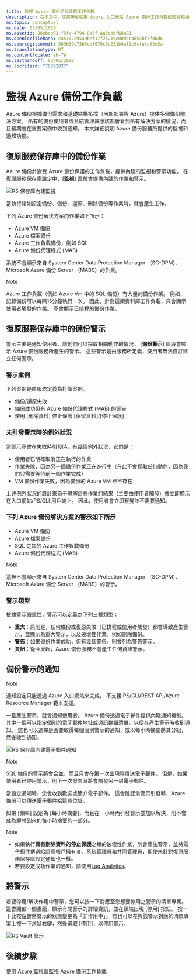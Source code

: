 ```yaml
---
title: 監視 Azure 備份受保護的工作負載
description: 在本文中，您將瞭解使用 Azure 入口網站 Azure 備份工作負載的監視和通知功能。
ms.topic: conceptual
ms.date: 03/05/2019
ms.assetid: 86ebeb03-f5fa-4794-8a5f-aa5cbbf68a81
ms.openlocfilehash: ea5102a95a9bef17f25219e00dec4654bf7f06d6
ms.sourcegitcommit: 509b39e73b5cbf670c8d231b4af1e6cfafa82e5a
ms.translationtype: MT
ms.contentlocale: zh-TW
ms.lasthandoff: 03/05/2020
ms.locfileid: "78392827"
---
```

# <a name="monitoring-azure-backup-workloads"></a>監視 Azure 備份工作負載

Azure 備份根據備份需求和基礎結構拓撲（內部部署與 Azure）提供多個備份解決方案。 所有的備份使用者或系統管理員應該都會看到所有解決方案的情況，而且預期會在重要案例中收到通知。 本文詳細說明 Azure 備份服務所提供的監視和通知功能。

## <a name="backup-jobs-in-recovery-services-vault"></a>復原服務保存庫中的備份作業

Azure 備份針對受 Azure 備份保護的工作負載，提供內建的監視和警示功能。 在復原服務保存庫設定中，[**監視**] 區段會提供內建的作業和警示。

![RS 保存庫內建監視](media/backup-azure-monitoring-laworkspace/rs-vault-inbuiltmonitoring.png)

當執行諸如設定備份、備份、還原、刪除備份等作業時，就會產生工作。

下列 Azure 備份解決方案的作業如下所示：

- Azure VM 備份
- Azure 檔案備份
- Azure 工作負載備份，例如 SQL
- Azure 備份代理程式 (MAB)

系統不會顯示來自 System Center Data Protection Manager （SC-DPM）、Microsoft Azure 備份 Server （MABS）的作業。

> [!NOTE]
> Azure 工作負載（例如 Azure Vm 中的 SQL 備份）有大量的備份作業。 例如，記錄備份可以每隔15分鐘執行一次。 因此，針對這類資料庫工作負載，只會顯示使用者觸發的作業。 不會顯示已排程的備份作業。

## <a name="backup-alerts-in-recovery-services-vault"></a>復原服務保存庫中的備份警示

警示主要是通知使用者，讓他們可以採取相關動作的情況。 [**備份警示**] 區段會顯示 Azure 備份服務所產生的警示。 這些警示是由服務所定義，使用者無法自訂建立任何警示。

### <a name="alert-scenarios"></a>警示案例

下列案例是由服務定義為打斷案例。

- 備份/還原失敗
- 備份成功但有 Azure 備份代理程式 (MAB) 的警告
- 使用 [刪除資料] 停止保護 [保留資料]/[停止保護]

### <a name="exceptions-when-an-alert-is-not-raised"></a>未引發警示時的例外狀況

當警示不會在失敗時引發時，有幾個例外狀況，它們是：

- 使用者已明確取消正在執行的作業
- 作業失敗，因為另一個備份作業正在進行中（在此不會採取任何動作，因為我們只需要等待前一個作業完成）
- VM 備份作業失敗，因為備份的 Azure VM 已不存在

上述例外狀況的設計來自于瞭解這些作業的結果（主要由使用者觸發）會立即顯示在入口網站/PS/CLI 用戶端上。 因此，使用者會立即察覺並不需要通知。

### <a name="alerts-from-the-following-azure-backup-solutions-are-shown-here"></a>下列 Azure 備份解決方案的警示如下所示

- Azure VM 備份
- Azure 檔案備份
- SQL 之類的 Azure 工作負載備份
- Azure 備份代理程式 (MAB)

> [!NOTE]
> 這裡不會顯示來自 System Center Data Protection Manager （SC-DPM）、Microsoft Azure 備份 Server （MABS）的警示。

### <a name="alert-types"></a>警示類型

根據警示嚴重性，警示可以定義為下列三種類型：

- **重大**：原則是，任何備份或復原失敗（已排程或使用者觸發）都會導致產生警示，並顯示為重大警示，以及破壞性作業，例如刪除備份。
- **警告**：如果備份作業成功，但有幾個警告，則會列為警告警示。
- **資訊**：從今天起，Azure 備份服務不會產生任何資訊警示。

## <a name="notification-for-backup-alerts"></a>備份警示的通知

> [!NOTE]
> 通知設定只能透過 Azure 入口網站來完成。 不支援 PS/CLI/REST API/Azure Resource Manager 範本支援。

一旦產生警示，就會通知使用者。 Azure 備份透過電子郵件提供內建通知機制。 其中一個可以指定個別的電子郵件地址或通訊群組清單，以便在產生警示時收到通知。 您也可以選擇是否要取得每個個別警示的通知，或以每小時摘要將其分組，然後收到通知。

![RS 保存庫內建電子郵件通知](media/backup-azure-monitoring-laworkspace/rs-vault-inbuiltnotification.png)

> [!NOTE]
> SQL 備份的警示將會合並，而且只會在第一次出現時傳送電子郵件。 但是，如果使用者已停用警示，則下一次發生時將會觸發另一封電子郵件。

當設定通知時，您會收到歡迎或簡介電子郵件。 這會確認當警示引發時，Azure 備份可以傳送電子郵件給這些位址。<br>

如果 [頻率] 設定為 [每小時摘要]，而且在一小時內引發警示並加以解決，則不會成為即將到來的每小時摘要的一部分。

> [!NOTE]
>
> - 如果執行**具有刪除資料的停止保護**之類的破壞性作業，則會產生警示，並將電子郵件傳送給訂用帳戶擁有者、系統管理員和共同管理員，即使未針對復原服務保存庫設定通知也一樣。
> - 若要設定成功作業的通知，請使用[Log Analytics](backup-azure-monitoring-use-azuremonitor.md#using-log-analytics-workspace)。

## <a name="inactivating-alerts"></a>將警示

若要停用/解決作用中警示，您可以按一下對應至您想要停用之警示的清單專案。 這會開啟一個畫面，顯示有關警示的詳細資訊，並在頂端出現 [停用] 按鈕。 按一下此按鈕會將警示的狀態變更為「非作用中」。 您也可以在與該警示對應的清單專案上按一下滑鼠右鍵，然後選取 [停用]，以停用警示。

![RS Vault 警示](media/backup-azure-monitoring-laworkspace/vault-alert-inactivation.png)

## <a name="next-steps"></a>後續步驟

[使用 Azure 監視器監視 Azure 備份工作負載](backup-azure-monitoring-use-azuremonitor.md)
